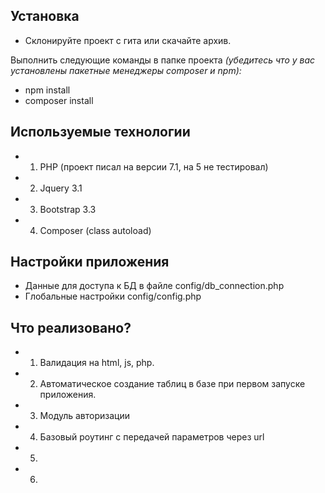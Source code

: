 ## Установка

* Склонируйте проект с гита или скачайте архив.

Выполнить следующие команды в папке проекта *(убедитесь что у вас установлены пакетные менеджеры composer и npm):*  
* npm install
* composer install

## Используемые технологии

* 1) PHP (проект писал на версии 7.1, на 5 не тестировал)
* 2) Jquery 3.1
* 3) Bootstrap 3.3
* 4) Composer (class autoload)

## Настройки приложения

* Данные для доступа к БД в файле config/db_connection.php
* Глобальные настройки config/config.php

## Что реализовано?

* 1) Валидация на html, js, php.
* 2) Автоматическое создание таблиц в базе при первом запуске приложения.
* 3) Модуль авторизации
* 4) Базовый роутинг с передачей параметров через url
* 5) 
* 6) 